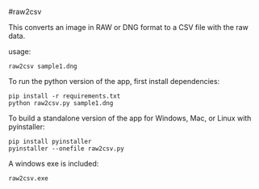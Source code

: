 #raw2csv

This converts an image in RAW or DNG format to a CSV file with the raw data.

usage:

    raw2csv sample1.dng

To run the python version of the app, first install dependencies:
    
    pip install -r requirements.txt
    python raw2csv.py sample1.dng
    
To build a standalone version of the app for Windows, Mac, or Linux with pyinstaller:

    pip install pyinstaller 
    pyinstaller --onefile raw2csv.py

A windows exe is included:

    raw2csv.exe

